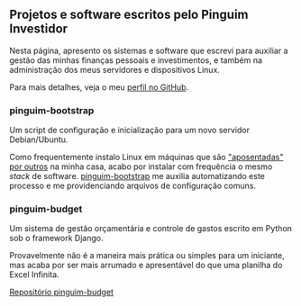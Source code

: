 ## Projetos e software escritos pelo Pinguim Investidor

Nesta página, apresento os sistemas e software que escrevi para auxiliar a gestão das minhas finanças pessoais e investimentos, e também na administração dos meus servidores e dispositivos Linux.

Para mais detalhes, veja o meu [perfil no GitHub](https://github.com/pinguiminvestidor).

### pinguim-bootstrap

Um script de configuração e inicialização para um novo servidor Debian/Ubuntu. 

Como frequentemente instalo Linux em máquinas que são ["aposentadas" por outros](http://pinguiminvestidor.com/2019/10/23/qual-e-o-destino-das-coisas-velhas/) na minha casa, acabo por instalar com frequência o mesmo *stack* de software. [pinguim-bootstrap](https://github.com/pinguiminvestidor/pinguim-bootstrap) me auxilia automatizando este processo e me providenciando arquivos de configuração comuns.

### pinguim-budget

Um sistema de gestão orçamentária e controle de gastos escrito em Python sob o framework Django.

Provavelmente não é a maneira mais prática ou simples para um iniciante, mas acaba por ser mais arrumado e apresentável do que uma planilha do Excel Infinita.

[Repositório pinguim-budget](https://github.com/pinguiminvestidor/pinguim-budget)
